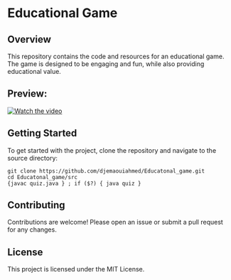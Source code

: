 # Educational Game

## Overview
This repository contains the code and resources for an educational game. The game is designed to be engaging and fun, while also providing educational value.

## Preview:
[![Watch the video](https://github.com/djemaouiahmed/Educatonal_game/raw/main/preview-video/thumbnail.png)](https://www.youtube.com/watch?v=example)
## Getting Started
To get started with the project, clone the repository and navigate to the source directory:
```
git clone https://github.com/djemaouiahmed/Educatonal_game.git
cd Educatonal_game/src
{javac quiz.java } ; if ($?) { java quiz }
```

## Contributing
Contributions are welcome! Please open an issue or submit a pull request for any changes.

## License
This project is licensed under the MIT License.
